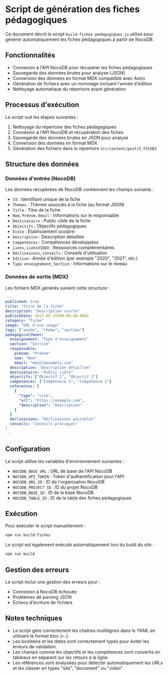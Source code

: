 # Script de génération des fiches pédagogiques

Ce document décrit le script `build-fiches-pedagogiques.js` utilisé pour générer automatiquement les fiches pédagogiques à partir de NocoDB.

## Fonctionnalités

- Connexion à l'API NocoDB pour récupérer les fiches pédagogiques
- Sauvegarde des données brutes pour analyse (JSON)
- Conversion des données en format MDX compatible avec Astro
- Génération de fichiers avec un nommage incluant l'année d'édition
- Nettoyage automatique du répertoire avant génération

## Processus d'exécution

Le script suit les étapes suivantes :

1. Nettoyage du répertoire des fiches pédagogiques
2. Connexion à l'API NocoDB et récupération des fiches
3. Sauvegarde des données brutes en JSON pour analyse
4. Conversion des données en format MDX
5. Génération des fichiers dans le répertoire `src/content/post/5_FICHES`

## Structure des données

### Données d'entrée (NocoDB)

Les données récupérées de NocoDB contiennent les champs suivants :

- `Id` : Identifiant unique de la fiche
- `Thèmes` : Thèmes associés à la fiche (au format JSON)
- `Title` : Titre de la fiche
- `Nom`, `Prénom`, `Email` : Informations sur le responsable
- `Destinataire` : Public cible de la fiche
- `Objectifs` : Objectifs pédagogiques
- `Ecole` : Établissement scolaire
- `Description` : Description détaillée
- `Competences` : Compétences développées
- `Liens`, `LiensVIDEO` : Ressources complémentaires
- `Déclinaisons`, `Conseils` : Conseils d'utilisation
- `Edition` : Année d'édition (par exemple "2020", "2021", etc.)
- `Type enseignement`, `Section` : Informations sur le niveau

### Données de sortie (MDX)

Les fichiers MDX générés suivent cette structure :

```yaml
---
published: true
title: "Titre de la fiche"
description: "Description courte"
publishDate: 2023-05-15T00:00:00.000Z
category: "fiche"
image: "URL d'une image"
tags: ["année", "thème", "section"]
pedagogicalSheet:
  enseignement: "Type d'enseignement"
  section: "Section"
  responsable:
    prenom: "Prénom"
    nom: "Nom"
    email: "email@example.com"
  description: "Description détaillée"
  destinataire: "Public cible"
  objectifs: ["Objectif 1", "Objectif 2"]
  competences: ["Compétence 1", "Compétence 2"]
  references: [
    {
      "type": "site",
      "url": "https://example.com",
      "description": "Description"
    }
  ]
  declinaisons: "Déclinaisons possibles"
  conseils: "Conseils pratiques"
}
---
```

## Configuration

Le script utilise les variables d'environnement suivantes :

- `NOCODB_BASE_URL` : URL de base de l'API NocoDB
- `NOCODB_API_TOKEN` : Token d'authentification pour l'API
- `NOCODB_ORG_ID` : ID de l'organisation NocoDB
- `NOCODB_PROJECT_ID` : ID du projet NocoDB
- `NOCODB_BASE_ID` : ID de la base NocoDB
- `NOCODB_TABLE_ID` : ID de la table des fiches pédagogiques

## Exécution

Pour exécuter le script manuellement :

```bash
npm run build:fiches
```

Le script est également exécuté automatiquement lors du build du site :

```bash
npm run build
```

## Gestion des erreurs

Le script inclut une gestion des erreurs pour :

- Connexion à NocoDB échouée
- Problèmes de parsing JSON
- Échecs d'écriture de fichiers

## Notes techniques

- Le script gère correctement les chaînes multilignes dans le YAML en utilisant le format bloc (`>-`).
- Les booléens et les dates sont correctement typés pour éviter les erreurs de validation.
- Les champs comme les objectifs et les compétences sont convertis en tableaux en séparant sur les retours à la ligne.
- Les références sont analysées pour détecter automatiquement les URLs et les classer en types "site", "document" ou "video". 